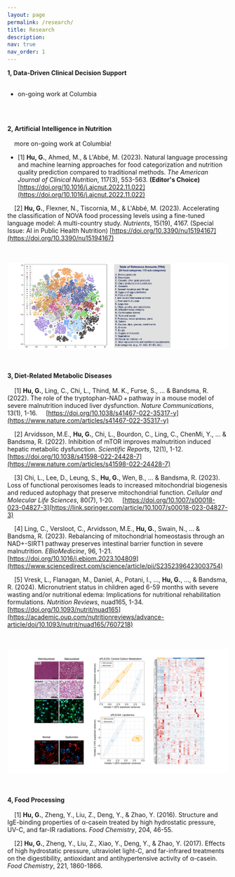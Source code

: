 ```yaml
---
layout: page
permalink: /research/
title: Research
description:
nav: true
nav_order: 1
---
```


**1, Data-Driven Clinical Decision Support**
<br/>
<br/>
- on-going work at Columbia
<br/>
<br/>

**2, Artificial Intelligence in Nutrition**
<br/>
<br/>
&nbsp;&nbsp;&nbsp; more on-going work at Columbia!

- [1] **Hu, G.**, Ahmed, M., & L'Abbé, M. (2023). Natural language processing and machine learning approaches for food categorization and nutrition quality prediction compared to traditional methods. *The American Journal of Clinical Nutrition*, 117(3), 553-563. **(Editor's Choice)** [https://doi.org/10.1016/j.ajcnut.2022.11.022](https://doi.org/10.1016/j.ajcnut.2022.11.022) 


&nbsp;&nbsp;&nbsp; [2] **Hu, G.**, Flexner, N., Tiscornia, M., & L'Abbé, M. (2023). Accelerating the classification of NOVA food processing levels using a fine-tuned language model: A multi-country study. *Nutrients*, 15(19), 4167. (Special Issue: AI in Public Health Nutrition) [https://doi.org/10.3390/nu15194167](https://doi.org/10.3390/nu15194167) 

<br/><br/>
![TRA](/assets/img/TRA.png "TRA")
<br/><br/><br/>

**3, Diet-Related Metabolic Diseases**
<br/>
<br/>
&nbsp;&nbsp;&nbsp; [1] **Hu, G.**, Ling, C., Chi, L., Thind, M. K., Furse, S., ... & Bandsma, R. (2022). The role of the tryptophan-NAD + pathway in a mouse model of severe malnutrition induced liver dysfunction. *Nature Communications*, 13(1), 1-16. 
&nbsp;&nbsp;&nbsp; [https://doi.org/10.1038/s41467-022-35317-y](https://www.nature.com/articles/s41467-022-35317-y)

&nbsp;&nbsp;&nbsp; [2] Arvidsson, M.E., **Hu, G.**, Chi, L., Bourdon, C., Ling, C., ChenMi, Y., ... & Bandsma, R. (2022). Inhibition of mTOR improves malnutrition induced hepatic metabolic dysfunction. *Scientific Reports*, 12(1), 1-12.
&nbsp;&nbsp;&nbsp; [https://doi.org/10.1038/s41598-022-24428-7](https://www.nature.com/articles/s41598-022-24428-7)

&nbsp;&nbsp;&nbsp; [3] Chi, L., Lee, D., Leung, S., **Hu, G.**, Wen, B., ... & Bandsma, R. (2023). Loss of functional peroxisomes
leads to increased mitochondrial biogenesis and reduced autophagy that preserve mitochondrial function. *Cellular and Molecular Life Sciences*, 80(7), 1-20.
&nbsp;&nbsp;&nbsp; [https://doi.org/10.1007/s00018-023-04827-3](https://link.springer.com/article/10.1007/s00018-023-04827-3)

&nbsp;&nbsp;&nbsp; [4] Ling, C., Versloot, C., Arvidsson, M.E., **Hu, G.**, Swain, N., ... & Bandsma, R. (2023). Rebalancing of mitochondrial homeostasis through an NAD+-SIRT1 pathway preserves intestinal barrier function in severe malnutrition. *EBioMedicine*, 96, 1-21. [https://doi.org/10.1016/j.ebiom.2023.104809](https://www.sciencedirect.com/science/article/pii/S2352396423003754)

&nbsp;&nbsp;&nbsp; [5] Vresk, L., Flanagan, M., Daniel, A., Potani, I., ..., **Hu, G.**, ..., & Bandsma, R. (2024). Micronutrient status in children aged 6-59 months with severe wasting and/or nutritional edema: Implications for nutritional rehabilitation formulations. *Nutrition Reviews*, nuad165, 1-34. 
&nbsp;&nbsp;&nbsp; [https://doi.org/10.1093/nutrit/nuad165](https://academic.oup.com/nutritionreviews/advance-article/doi/10.1093/nutrit/nuad165/7607218)

<br/><br/>
![Meta](/assets/img/Meta.png "Meta")
<br/><br/><br/>
<!-- Pathomics, metabolomics and lipidomics (Well-nourished vs Malnourished induced liver and intestine dysfunction) -->

**4, Food Processing**
<br/>
<br/>
&nbsp;&nbsp;&nbsp; [1] **Hu, G.**, Zheng, Y., Liu, Z., Deng, Y., & Zhao, Y. (2016). Structure and IgE-binding properties of α-casein treated by high hydrostatic pressure, UV-C, and far-IR radiations. *Food Chemistry*, 204, 46-55.

&nbsp;&nbsp;&nbsp; [2] **Hu, G.**, Zheng, Y., Liu, Z., Xiao, Y., Deng, Y., & Zhao, Y. (2017). Effects of high hydrostatic pressure, ultraviolet light-C, and far-infrared treatments on the digestibility, antioxidant and antihypertensive activity of α-casein. *Food Chemistry*, 221, 1860-1866.

<!-- <br/><br/><br/>
![Meta](/assets/img/Meta.png "Meta")
<br/><br/><br/> -->

<!-- ### Other Selected Publications -->
<!-- 
Structure and IgE-binding properties of α-casein treated by high hydrostatic pressure, UV-C, and far-IR radiations
G Hu, Y Zheng, Z Liu, Y Deng, Y Zhao
Food chemistry 204, 46-55

Polymer nanoparticles composed with gallic acid grafted chitosan and bioactive peptides combined antioxidant, anticancer activities and improved delivery property for labile …
B Hu, Y Wang, M Xie, G Hu, F Ma, X Zeng
Journal of Functional Foods 15, 593-603

Effects of high hydrostatic pressure, ultraviolet light-C, and far-infrared treatments on the digestibility, antioxidant and antihypertensive activity of α-casein
G Hu, Y Zheng, Z Liu, Y Xiao, Y Deng, Y Zhao
Food chemistry 221, 1860-1866

Effects of UV-C and single-and multiple-cycle high hydrostatic pressure treatments on flavor evolution of cow milk: Gas chromatography-mass spectrometry, electronic nose, and …
G Hu, Y Zheng, Z Liu, Y Deng
International Journal of Food Properties 20 (7), 1677-1688


Comparison of microbiological loads and physicochemical properties of raw milk treated with single-/multiple-cycle high hydrostatic pressure and ultraviolet-C light
G Hu, Y Zheng, D Wang, B Zha, Z Liu, Y Deng
High Pressure Research 35 (3), 330-338


Impact of microfiltration on particle size distribution, volatile compounds and protein quality of pasteurized milk during shelf Life
D Wang, Y Zheng, Z Liu, G Hu, Y Deng
Journal of Food and Nutrition Research 3 (1), 26-33 --> 
